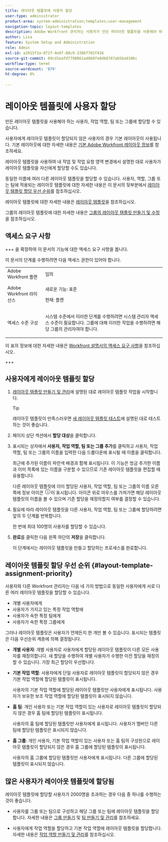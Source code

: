 ```yaml
---
title: 레이아웃 템플릿에 사용자 할당
user-type: administrator
product-area: system-administration;templates;user-management
navigation-topic: layout-templates
description: Adobe Workfront 관리자는 사용자가 만든 레이아웃 템플릿을 사용해야 하는 사용자, 작업 역할, 팀 또는 그룹에 할당할 수 있습니다.
author: Lisa
feature: System Setup and Administration
role: Admin
exl-id: a2915f3a-071f-4e9f-88c9-338bf765f418
source-git-commit: 69cd1eafd7798861a4868fe0d68707ab5ba9106c
workflow-type: tm+mt
source-wordcount: '879'
ht-degree: 0%

---
```


# 레이아웃 템플릿에 사용자 할당

만든 레이아웃 템플릿을 사용해야 하는 사용자, 작업 역할, 팀 또는 그룹에 할당할 수 있습니다.

사용자에게 레이아웃 템플릿이 할당되지 않은 사용자의 경우 기본 레이아웃이 사용됩니다. 기본 레이아웃에 대한 자세한 내용은 [기본 Adobe Workfront 레이아웃 정보](../../../administration-and-setup/customize-workfront/use-layout-templates/about-the-default-wf-layout.md)를 참조하세요.

레이아웃 템플릿을 사용하여 내 작업 및 작업 요청 영역 변경에서 설명한 대로 사용자가 레이아웃 템플릿을 자신에게 할당할 수도 있습니다.

동일한 이름에 여러 다른 레이아웃 템플릿을 할당할 수 있습니다. 사용자, 역할, 그룹 또는 팀에 적용되는 레이아웃 템플릿에 대한 자세한 내용은 이 문서의 뒷부분에서 [레이아웃 템플릿 할당 우선 순위](#layout-template-assignment-priority)를 참조하십시오.

레이아웃 템플릿에 대한 자세한 내용은 [레이아웃 템플릿](../../../administration-and-setup/customize-workfront/use-layout-templates/use-layout-templates-customize-ui.md)을 참조하십시오.

그룹의 레이아웃 템플릿에 대한 자세한 내용은 [그룹의 레이아웃 템플릿 만들기 및 수정](../../../administration-and-setup/manage-groups/work-with-group-objects/create-and-modify-a-groups-layout-templates.md)을 참조하십시오.

## 액세스 요구 사항

+++ 을 확장하여 이 문서의 기능에 대한 액세스 요구 사항을 봅니다.

이 문서의 단계를 수행하려면 다음 액세스 권한이 있어야 합니다.

<table style="table-layout:auto"> 
 <col> 
 <col> 
 <tbody> 
  <tr> 
   <td role="rowheader">Adobe Workfront 플랜</td> 
   <td>임의</td> 
  </tr> 
  <tr> 
   <td role="rowheader">Adobe Workfront 라이선스</td> 
   <td><p>새로운 기능: 표준</p>
  <p> 현재: 플랜</p>
   </td> 
  </tr> 
  <tr> 
   <td role="rowheader">액세스 수준 구성</td> 
   <td> <p>시스템 수준에서 이러한 단계를 수행하려면 시스템 관리자 액세스 수준이 필요합니다.
그룹에 대해 이러한 작업을 수행하려면 해당 그룹의 관리자여야 합니다.</p> </td> 
  </tr> 
 </tbody> 
</table>

이 표의 정보에 대한 자세한 내용은 [Workfront 설명서의 액세스 요구 사항](/help/quicksilver/administration-and-setup/add-users/access-levels-and-object-permissions/access-level-requirements-in-documentation.md)을 참조하십시오.

+++

## 사용자에게 레이아웃 템플릿 할당

1. [레이아웃 템플릿 만들기 및 관리](../../../administration-and-setup/customize-workfront/use-layout-templates/create-and-manage-layout-templates.md)에 설명된 대로 레이아웃 템플릿 작업을 시작합니다.

   >[!TIP]
   >
   >레이아웃 템플릿이 만족스러우면 [새 레이아웃 템플릿 테스트](../../../administration-and-setup/customize-workfront/use-layout-templates/test-a-layout-template.md)에 설명된 대로 테스트하는 것이 좋습니다.

1. 페이지 상단 섹션에서 **할당 대상**&#x200B;을 클릭합니다.
1. 표시되는 상자에서 **사용자, 작업 역할, 팀 또는 그룹 추가**&#x200B;를 클릭하고 사용자, 작업 역할, 팀 또는 그룹의 이름을 입력한 다음 드롭다운에 표시될 때 이름을 클릭합니다.

   최근에 추가된 이름이 파란색 배경과 함께 표시됩니다. 이 기능은 방금 추가한 이름과 이미 목록에 있는 이름을 구분할 수 있으므로 기존 레이아웃 템플릿을 편집할 때 유용합니다.

   다른 레이아웃 템플릿에 이미 할당된 사용자, 작업 역할, 팀 또는 그룹의 이름 오른쪽에 정보 아이콘 ![정보 아이콘](assets/info-icon.png)이 표시됩니다. 아이콘 위로 마우스를 가져가면 해당 레이아웃 템플릿의 이름을 볼 수 있으며 기존 할당을 재정의할지 여부를 결정할 수 있습니다.

1. 필요에 따라 레이아웃 템플릿을 다른 사용자, 작업 역할, 팀 또는 그룹에 할당하려면 앞의 두 단계를 반복합니다.

   한 번에 최대 100명의 사용자를 할당할 수 있습니다.

1. **완료**&#x200B;를 클릭한 다음 왼쪽 하단의 **저장**&#x200B;을 클릭합니다.

   이 단계에서는 레이아웃 템플릿을 만들고 할당하는 프로세스를 완료합니다.

## 레이아웃 템플릿 할당 우선 순위 {#layout-template-assignment-priority}

사용자와 다른 Workfront 관리자는 다음 네 가지 방법으로 동일한 사용자에게 서로 다른 여러 레이아웃 템플릿을 할당할 수 있습니다.

* 개별 사용자에게
* 사용자가 가지고 있는 특정 작업 역할에
* 사용자가 속한 특정 팀에게
* 사용자가 속한 특정 그룹에게

그러나 레이아웃 템플릿은 사용자가 언제든지 한 개만 볼 수 있습니다. 표시되는 템플릿은 다음 우선순위 계층에 의해 결정됩니다.

* **개별 사용자**: 개별 사용자로 사용자에게 할당된 레이아웃 템플릿이 다른 모든 사용자를 재정의합니다. 새 할당을 수행하여 개별 사용자가 수행한 이전 할당을 재정의할 수 있습니다. 가장 최근 할당이 우선합니다.
* **기본 작업 역할**: 사용자에게 단일 사용자로 레이아웃 템플릿이 할당되지 않은 경우 기본 작업 역할에 할당된 템플릿이 표시됩니다.

  사용자의 기본 작업 역할에 할당된 레이아웃 템플릿만 사용자에게 표시됩니다. 사용자가 보유한 보조 작업 역할에 할당된 템플릿이 표시되지 않습니다.

* **홈 팀**: 개인 사용자 또는 기본 작업 역할이 있는 사용자로 레이아웃 템플릿이 할당되지 않은 경우 홈 팀에 할당된 템플릿이 표시됩니다.

  사용자의 홈 팀에 할당된 템플릿만 사용자에게 표시됩니다. 사용자가 멤버인 다른 팀에 할당된 템플릿은 표시되지 않습니다.

* **홈 그룹**: 개인 사용자, 기본 작업 역할이 있는 사용자 또는 홈 팀의 구성원으로 레이아웃 템플릿이 할당되지 않은 경우 홈 그룹에 할당된 템플릿이 표시됩니다.

  사용자의 홈 그룹에 할당된 템플릿만 사용자에게 표시됩니다. 다른 그룹에 할당된 템플릿이 표시되지 않습니다.

## 많은 사용자가 레이아웃 템플릿에 할당됨

<!--If you edit a layout template which is assigned to more than 2000 users and make changes to it, only the first 2000 users will be retained on the layout template and will see the changes you made. The layout template is removed from all others.
-->
레이아웃 템플릿에 할당할 사용자가 2000명을 초과하는 경우 다음 중 하나를 수행하는 것이 좋습니다.

* 사용자를 그룹 또는 팀으로 구성하고 해당 그룹 또는 팀에 레이아웃 템플릿을 할당합니다. 자세한 내용은 [그룹 만들기](../../../administration-and-setup/manage-groups/create-and-manage-groups/create-a-group.md) 및 [팀 만들기 및 관리](../../../people-teams-and-groups/create-and-manage-teams/create-and-mange-teams.md)를 참조하세요.

* 사용자에게 작업 역할을 할당하고 기본 작업 역할에 레이아웃 템플릿을 할당합니다. 자세한 내용은 [작업 역할 만들기 및 관리](../../../administration-and-setup/set-up-workfront/organizational-setup/create-manage-job-roles.md)를 참조하십시오.
